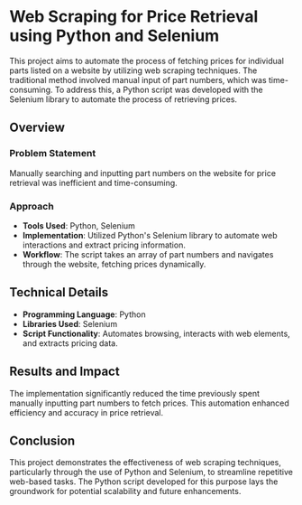# Web Scraping for Price Retrieval using Python and Selenium

This project aims to automate the process of fetching prices for individual parts listed on a website by utilizing web scraping techniques. The traditional method involved manual input of part numbers, which was time-consuming. To address this, a Python script was developed with the Selenium library to automate the process of retrieving prices.

## Overview

### Problem Statement
Manually searching and inputting part numbers on the website for price retrieval was inefficient and time-consuming.

### Approach
- **Tools Used**: Python, Selenium
- **Implementation**: Utilized Python's Selenium library to automate web interactions and extract pricing information.
- **Workflow**: The script takes an array of part numbers and navigates through the website, fetching prices dynamically.

## Technical Details

- **Programming Language**: Python
- **Libraries Used**: Selenium
- **Script Functionality**: Automates browsing, interacts with web elements, and extracts pricing data.

## Results and Impact

The implementation significantly reduced the time previously spent manually inputting part numbers to fetch prices. This automation enhanced efficiency and accuracy in price retrieval.

## Conclusion

This project demonstrates the effectiveness of web scraping techniques, particularly through the use of Python and Selenium, to streamline repetitive web-based tasks. The Python script developed for this purpose lays the groundwork for potential scalability and future enhancements.

